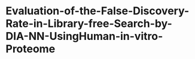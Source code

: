 # Evaluation-of-the-False-Discovery-Rate-in-Library-free-Search-by-DIA-NN-UsingHuman-in-vitro-Proteome